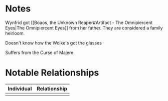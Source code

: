 # Notes
Wynfrid got [[Boaos, the Unknown Reaper#Artifact - The Omnipiercent Eyes|The Omnipiercent Eyes]] from her father. They are considered a family heirloom. 

Doesn't know how the Wolke's got the glasses

Suffers from the Curse of Majere


# Notable Relationships
| Individual | Relationship |
| ---------- | ------------ |
|            |              |

